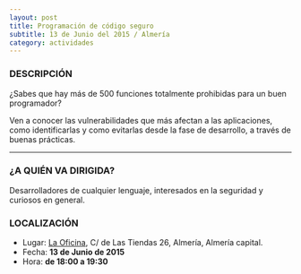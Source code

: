 ```yaml
---
layout: post
title: Programación de código seguro
subtitle: 13 de Junio del 2015 / Almería
category: actividades
---
```


### DESCRIPCIÓN

¿Sabes que hay más de 500 funciones totalmente prohibidas para un buen programador? 

Ven a conocer las vulnerabilidades que más afectan a las aplicaciones, como identificarlas y como evitarlas desde la fase de desarrollo, a través de buenas prácticas. 

---


### ¿A QUIÉN VA DIRIGIDA?

Desarrolladores de cualquier lenguaje, interesados en la seguridad y curiosos en general.


### LOCALIZACIÓN

* Lugar: [La Oficina][1], C/ de Las Tiendas 26, Almería, Almería capital.
* Fecha: **13 de Junio de 2015**
* Hora: **de 18:00 a 19:30**


[1]: http://laoficinacultural.org/

